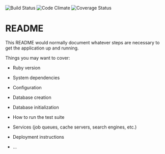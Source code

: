![Build Status](https://app.codeship.com/projects/8d9bc930-5843-0135-0fa3-36f0cd9b538f/status?branch=master)
![Code Climate](https://codeclimate.com/github/PatrickDennisFarley/frugal_fashion_tracker.png)
![Coverage Status](https://coveralls.io/repos/PatrickDennisFarley>/frugal_fashion_tracker/badge.png)
# README

This README would normally document whatever steps are necessary to get the
application up and running.

Things you may want to cover:


* Ruby version

* System dependencies



* Configuration

* Database creation

* Database initialization

* How to run the test suite

* Services (job queues, cache servers, search engines, etc.)

* Deployment instructions

* ...
